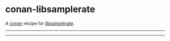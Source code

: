 # conan-libsamplerate
A [conan](https://conan.io/) recipe for [libsamplerate](https://github.com/erikd/libsamplerate).
***

***
